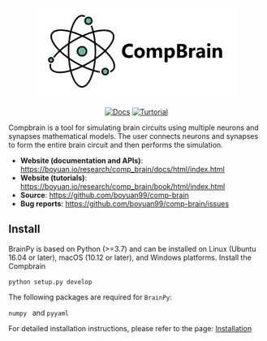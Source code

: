 <p align="center">
  	<img alt="Logo image of Compbrain." src="./images/logo.png" width=80%>
</p> 
<p align="center">
<a href="https://boyuan.io/research/comp_brain/docs/html/index.html"><img alt="Docs" src="https://img.shields.io/badge/docs-Compbrain-brightgreen.svg?style=flat-square"></a>
<a href="https://boyuan.io/research/comp_brain/book/html/index.html"><img alt="Turtorial" src="https://img.shields.io/badge/tutorials-Compbrain-green.svg?style=flat-square"></a>
</p>



Compbrain is a tool for simulating brain circuits using multiple neurons and synapses mathematical models. The user connects neurons and synapses to form the entire brain circuit and then performs the simulation.

- **Website (documentation and APIs)**: https://boyuan.io/research/comp_brain/docs/html/index.html
- **Website (tutorials)**: https://boyuan.io/research/comp_brain/book/html/index.html
- **Source**: https://github.com/boyuan99/comp-brain
- **Bug reports**: https://github.com/boyuan99/comp-brain/issues



## Install

BrainPy is based on Python (>=3.7) and can be installed on  Linux (Ubuntu 16.04 or later), macOS (10.12 or later), and Windows platforms. Install the Compbrain

```bash
python setup.py develop
```

The following packages are required for ``BrainPy``: 

`numpy ` and `pyyaml` 

For detailed installation instructions, please refer to the page: [Installation](https://boyuan.io/research/comp_brain/book/html/Installation.html)



